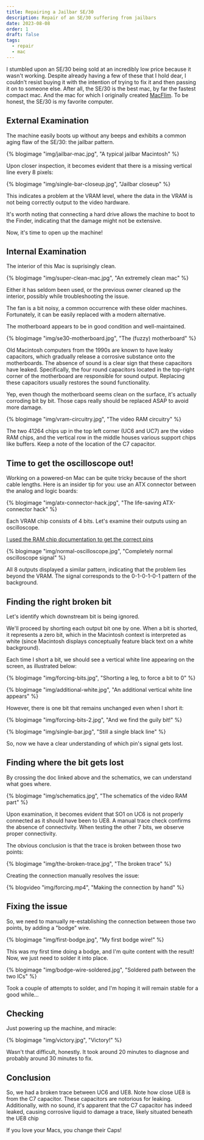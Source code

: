 ```yaml
---
title: Repairing a Jailbar SE/30
description: Repair of an SE/30 suffering from jailbars
date: 2023-08-08
order: 1
draft: false
tags:
  - repair
  - mac
---
```


I stumbled upon an SE/30 being sold at an incredibly low price because it wasn't working. Despite already having a few of these that I hold dear, I couldn't resist buying it with the intention of trying to fix it and then passing it on to someone else. After all, the SE/30 is the best mac, by far the fastest compact mac. And the mac for which I originally created [MacFlim](http://www.macflim.com/macflim2). To be honest, the SE/30 is my favorite computer.

## External Examination

The machine easily boots up without any beeps and exhibits a common aging flaw of the SE/30: the jailbar pattern.

{% blogimage "img/jailbar-mac.jpg", "A typical jailbar Macintosh" %}

Upon closer inspection, it becomes evident that there is a missing vertical line every 8 pixels:

{% blogimage "img/single-bar-closeup.jpg", "Jailbar closeup" %}

This indicates a problem at the VRAM level, where the data in the VRAM is not being correctly output to the video hardware.

It's worth noting that connecting a hard drive allows the machine to boot to the Finder, indicating that the damage might not be extensive.
<!-- Note that connecting a hard drive lets the machine boot to the Finder, so there isn't too much damage. -->

Now, it's time to open up the machine!

## Internal Examination

The interior of this Mac is suprisingly clean.

{% blogimage "img/super-clean-mac.jpg", "An extremely clean mac" %}

Either it has seldom been used, or the previous owner cleaned up the interior, possibly while troubleshooting the issue.

The fan is a bit noisy, a common occurrence with these older machines. Fortunately, it can be easily replaced with a modern alternative.

The motherboard appears to be in good condition and well-maintained.

{% blogimage "img/se30-motherboard.jpg", "The (fuzzy) motherboard" %}

<!-- Old Macintoshes from the 90s have leaky caps, that slowly cover the motherboards with a corrosive juice. Having no sound is a tell-tale indication that the caps have leaked (the sound caps are the 4 round ones the top-right -- replacing them generally bring the sound back). -->

Old Macintosh computers from the 1990s are known to have leaky capacitors, which gradually release a corrosive substance onto the motherboards. The absence of sound is a clear sign that these capacitors have leaked. Specifically, the four round capacitors located in the top-right corner of the motherboard are responsible for sound output. Replacing these capacitors usually restores the sound functionality.

Yep, even though the motherboard seems clean on the surface, it's actually corroding bit by bit. Those caps really should be replaced ASAP to avoid more damage.

{% blogimage "img/vram-circuitry.jpg", "The video RAM circuitry" %}

The two 41264 chips up in the top left corner (UC6 and UC7) are the video RAM chips, and the vertical row in the middle houses various support chips like buffers. Keep a note of the location of the C7 capacitor.

## Time to get the oscilloscope out!

Working on a powered-on Mac can be quite tricky because of the short cable lengths. Here is an insider tip for you: use an ATX connector between the analog and logic boards:

{% blogimage "img/atx-connector-hack.jpg", "The life-saving ATX-connector hack" %}

Each VRAM chip consists of 4 bits. Let's examine their outputs using an oscilloscope.

<a href="public/NECED001-12A-1.pdf" target="_blank">I used the RAM chip documentation to get the correct pins</a>

{% blogimage "img/normal-oscilloscope.jpg", "Completely normal oscilloscope signal" %}

All 8 outputs displayed a similar pattern, indicating that the problem lies beyond the VRAM. The signal corresponds to the 0-1-0-1-0-1 pattern of the background.

## Finding the right broken bit

Let's identify which downstream bit is being ignored.

We'll proceed by shorting each output bit one by one. When a bit is shorted, it represents a zero bit, which in the Macintosh context is interpreted as white (since Macintosh displays conceptually feature black text on a white background).

Each time I short a bit, we should see a vertical white line appearing on the screen, as illustrated below:

{% blogimage "img/forcing-bits.jpg", "Shorting a leg, to force a bit to 0" %}

{% blogimage "img/additional-white.jpg", "An additional vertical white line appears" %}

However, there is one bit that remains unchanged even when I short it:

{% blogimage "img/forcing-bits-2.jpg", "And we find the guily bit!" %}

{% blogimage "img/single-bar.jpg", "Still a single black line" %}

So, now we have a clear understanding of which pin's signal gets lost.

## Finding where the bit gets lost

By crossing the doc linked above and the schematics, we can understand what goes where.

{% blogimage "img/schematics.jpg", "The schematics of the video RAM part" %}

Upon examination, it becomes evident that SO1 on UC6 is not properly connected as it should have been to UE8. A manual trace check confirms the absence of connectivity. When testing the other 7 bits, we observe proper connectivity.

The obvious conclusion is that the trace is broken between those two points:

{% blogimage "img/the-broken-trace.jpg", "The broken trace" %}

Creating the connection manually resolves the issue:

{% blogvideo "img/forcing.mp4", "Making the connection by hand" %}

## Fixing the issue

So, we need to manually re-establishing the connection between those two points, by adding a "bodge" wire.

{% blogimage "img/first-bodge.jpg", "My first bodge wire!" %}

This was my first time doing a bodge, and I'm quite content with the result! Now, we just need to solder it into place.

{% blogimage "img/bodge-wire-soldered.jpg", "Soldered path between the two ICs" %}

Took a couple of attempts to solder, and I'm hoping it will remain stable for a good while...

## Checking

Just powering up the machine, and miracle:

{% blogimage "img/victory.jpg", "Victory!" %}

Wasn't that difficult, honestly. It took around 20 minutes to diagnose and probably around 30 minutes to fix.

## Conclusion

So, we had a broken trace between UC6 and UE8. Note how close UE8 is from the C7 capacitor. These capacitors are notorious for leaking. Additionally, with no sound, it's apparent that the C7 capacitor has indeed leaked, causing corrosive liquid to damage a trace, likely situated beneath the UE8 chip

If you love your Macs, you change their Caps!